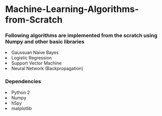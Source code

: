 # Machine-Learning-Algorithms-from-Scratch

<h3> Following algorithms are implemented from the scratch using Numpy and other basic libraries </h3>

<li> Gaussuan Naive Bayes </li>
<li> Logistic Regression</li>
<li> Support Vector Machine </li>
<li> Neural Network (Backpropagation) </li>

<h3> Dependencies </h3> 
  <li> Python 2 </li>
  <li> Numpy </li>
  <li> h5py </li>
  <li>matplotlib</li>
